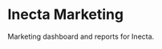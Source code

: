 # Inecta Marketing

Marketing dashboard and reports for Inecta.

<!-- Last updated: 2025-08-26 - Clean dependencies, no @tremor/react -->
